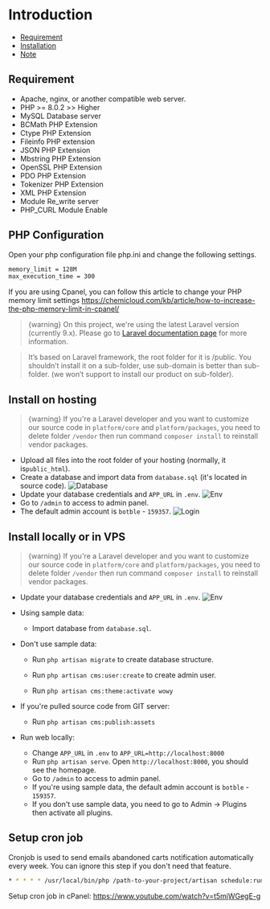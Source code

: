 # Introduction
- [Requirement](#requirement)
- [Installation](#installation)
- [Note](#note)

<a name="requirement"></a>
## Requirement

- Apache, nginx, or another compatible web server.
- PHP >= 8.0.2 >> Higher
- MySQL Database server
- BCMath PHP Extension
- Ctype PHP Extension
- Fileinfo PHP extension
- JSON PHP Extension
- Mbstring PHP Extension
- OpenSSL PHP Extension
- PDO PHP Extension
- Tokenizer PHP Extension
- XML PHP Extension
- Module Re_write server
- PHP_CURL Module Enable

## PHP Configuration
Open your php configuration file php.ini and change the following settings.
```bash
memory_limit = 128M
max_execution_time = 300
```

If you are using Cpanel, you can follow this article to change your PHP memory limit settings https://chemicloud.com/kb/article/how-to-increase-the-php-memory-limit-in-cpanel/

>  {warning} On this project, we're using the latest Laravel version (currently 9.x). Please go to [Laravel documentation 
page](https://laravel.com/docs) for more information.

> It’s based on Laravel framework, the root folder for it is /public. You shouldn’t install it on a sub-folder, use sub-domain is better than sub-folder. (we won’t support to install our product on sub-folder).

<a name="installation"></a>
## Install on hosting

> {warning} If you're a Laravel developer and you want to customize our source code in `platform/core` and `platform/packages`, you need to delete folder `/vendor` then run command `composer install` to reinstall vendor packages.

- Upload all files into the root folder of your hosting (normally, it is`public_html`).
- Create a database and import data from `database.sql` (it's located in source code).
  ![Database](https://live.staticflickr.com/65535/51287837417_979939b3ae_b.jpg)
- Update your database credentials and `APP_URL` in `.env`.
  ![Env](https://live.staticflickr.com/65535/50848231176_5a3ba243e7_b.jpg)
- Go to `/admin` to access to admin panel.
- The default admin account is `botble` - `159357`.
  ![Login](https://live.staticflickr.com/65535/51289601305_8bede945a6_b.jpg)

## Install locally or in VPS

> {warning} If you're a Laravel developer and you want to customize our source code in `platform/core` and `platform/packages`, you need to delete folder `/vendor` then run command `composer install` to reinstall vendor packages.


- Update your database credentials and `APP_URL` in `.env`.
  ![Env](https://live.staticflickr.com/65535/50848231176_5a3ba243e7_b.jpg)

- Using sample data: 
    - Import database from `database.sql`.
    
- Don't use sample data:
    - Run `php artisan migrate` to create database structure.

    - Run `php artisan cms:user:create` to create admin user.
    
    - Run `php artisan cms:theme:activate wowy`

- If you're pulled source code from GIT server:
    - Run `php artisan cms:publish:assets`

- Run web locally:
    - Change `APP_URL` in `.env` to `APP_URL=http://localhost:8000`
    - Run `php artisan serve`. Open `http://localhost:8000`, you should see the homepage.
    - Go to `/admin` to access to admin panel.
    - If you're using sample data, the default admin account is `botble` - `159357`.
    - If you don't use sample data, you need to go to Admin -> Plugins then activate all plugins.

## Setup cron job

Cronjob is used to send emails abandoned carts notification automatically every week. You can ignore this step if you don't need that feature.

```bash
* * * * * /usr/local/bin/php /path-to-your-project/artisan schedule:run >> /dev/null 2>&1
```

Setup cron job in cPanel: https://www.youtube.com/watch?v=t5mjWGegE-g
